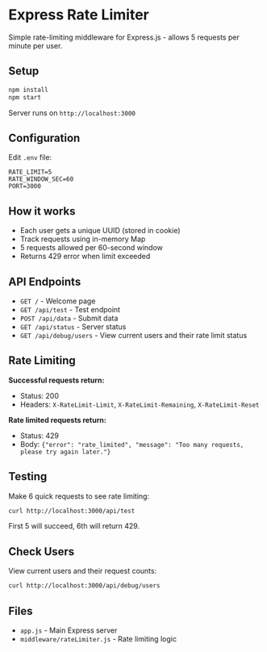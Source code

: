 # Express Rate Limiter

Simple rate-limiting middleware for Express.js - allows 5 requests per minute per user.

## Setup

```bash
npm install
npm start
```

Server runs on `http://localhost:3000`

## Configuration

Edit `.env` file:
```
RATE_LIMIT=5
RATE_WINDOW_SEC=60
PORT=3000
```

## How it works

- Each user gets a unique UUID (stored in cookie)
- Track requests using in-memory Map
- 5 requests allowed per 60-second window
- Returns 429 error when limit exceeded

## API Endpoints

- `GET /` - Welcome page
- `GET /api/test` - Test endpoint
- `POST /api/data` - Submit data
- `GET /api/status` - Server status
- `GET /api/debug/users` - View current users and their rate limit status

## Rate Limiting

**Successful requests return:**
- Status: 200
- Headers: `X-RateLimit-Limit`, `X-RateLimit-Remaining`, `X-RateLimit-Reset`

**Rate limited requests return:**
- Status: 429
- Body: `{"error": "rate_limited", "message": "Too many requests, please try again later."}`

## Testing

Make 6 quick requests to see rate limiting:
```bash
curl http://localhost:3000/api/test
```

First 5 will succeed, 6th will return 429.

## Check Users

View current users and their request counts:
```bash
curl http://localhost:3000/api/debug/users
```

## Files

- `app.js` - Main Express server
- `middleware/rateLimiter.js` - Rate limiting logic
